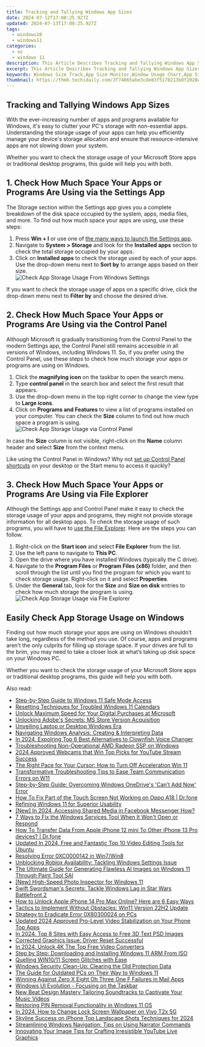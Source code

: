 ```yaml
---
title: Tracking and Tallying Windows App Sizes
date: 2024-07-12T17:08:25.927Z
updated: 2024-07-13T17:08:25.927Z
tags:
  - windows10
  - windows11
categories:
  - os
  - windows 11
description: This Article Describes Tracking and Tallying Windows App Sizes
excerpt: This Article Describes Tracking and Tallying Windows App Sizes
keywords: Windows Size Track,App Size Monitor,Window Usage Chart,App Size Analysis,Software Size Insight,App Metric Tallying,OS Window Size Data
thumbnail: https://thmb.techidaily.com/3f74865abe3cde83f5178213b8f2028e6688a23ca37959ec467d0c79369ad79b.jpg
---
```


## Tracking and Tallying Windows App Sizes

 With the ever-increasing number of apps and programs available for Windows, it's easy to clutter your PC's storage with non-essential apps. Understanding the storage usage of your apps can help you efficiently manage your device's storage allocation and ensure that resource-intensive apps are not slowing down your system.

 Whether you want to check the storage usage of your Microsoft Store apps or traditional desktop programs, this guide will help you with both.

## 1\. Check How Much Space Your Apps or Programs Are Using via the Settings App

 The Storage section within the Settings app gives you a complete breakdown of the disk space occupied by the system, apps, media files, and more. To find out how much space your apps are using, use these steps:

1. Press **Win + I** or use one of [the many ways to launch the Settings app](https://www.makeuseof.com/windows-ways-to-open-system-settings/).
2. Navigate to **System > Storage** and look for the **Installed apps** section to check the total storage occupied by your apps.
3. Click on **Installed apps** to check the storage used by each of your apps. Use the drop-down menu next to **Sort by** to arrange apps based on their size.  
![Check App Storage Usage From Windows Settings](https://static1.makeuseofimages.com/wordpress/wp-content/uploads/2023/05/check-app-storage-usage-from-windows-settings.jpg)

 If you want to check the storage usage of apps on a specific drive, click the drop-down menu next to **Filter by** and choose the desired drive.

## 2\. Check How Much Space Your Apps or Programs Are Using via the Control Panel

 Although Microsoft is gradually transitioning from the Control Panel to the modern Settings app, the Control Panel still remains accessible in all versions of Windows, including Windows 11\. So, if you prefer using the Control Panel, use these steps to check how much storage your apps or programs are using on Windows.

1. Click the **magnifying icon** on the taskbar to open the search menu.
2. Type **control panel** in the search box and select the first result that appears.
3. Use the drop-down menu in the top right corner to change the view type to **Large icons**.
4. Click on **Programs and Features** to view a list of programs installed on your computer. You can check the **Size** column to find out how much space a program is using.  
![Check App Storage Usage via Control Panel](https://static1.makeuseofimages.com/wordpress/wp-content/uploads/2023/05/check-app-storage-usage-via-control-panel.jpg)

 In case the **Size** column is not visible, right-click on the **Name** column header and select **Size** from the context menu.

 Like using the Control Panel in Windows? Why not [set up Control Panel shortcuts](https://www.makeuseof.com/windows-11-set-up-control-panel-shortcuts/) on your desktop or the Start menu to access it quickly?

## 3\. Check How Much Space Your Apps or Programs Are Using via File Explorer

 Although the Settings app and Control Panel make it easy to check the storage usage of your apps and programs, they might not provide storage information for all desktop apps. To check the storage usage of such programs, you will have to [use the File Explorer](https://www.makeuseof.com/windows-11-file-explorer-tips/). Here are the steps you can follow.

1. Right-click on the **Start icon** and select **File Explorer** from the list.
2. Use the left pane to navigate to **This PC**.
3. Open the drive where you have installed Windows (typically the C drive).
4. Navigate to the **Program Files** or **Program Files (x86)** folder, and then scroll through the list until you find the program for which you want to check storage usage. Right-click on it and select **Properties**.
5. Under the **General** tab, look for the **Size** and **Size on disk** entries to check how much storage the program is using.  
![Check App Storage Usage via File Explorer](https://static1.makeuseofimages.com/wordpress/wp-content/uploads/2023/05/check-app-storage-usage-via-file-explorer.jpg)

## Easily Check App Storage Usage on Windows

 Finding out how much storage your apps are using on Windows shouldn’t take long, regardless of the method you use. Of course, apps and programs aren’t the only culprits for filling up storage space. If your drives are full to the brim, you may need to take a closer look at what’s taking up disk space on your Windows PC.

 Whether you want to check the storage usage of your Microsoft Store apps or traditional desktop programs, this guide will help you with both.



<ins class="adsbygoogle"
      style="display:block"
      data-ad-client="ca-pub-7571918770474297"
      data-ad-slot="8358498916"
      data-ad-format="auto"
      data-full-width-responsive="true"></ins>
<span class="atpl-alsoreadstyle">Also read:</span>
<div><ul>
<li><a href="https://win11-tips.techidaily.com/step-by-step-guide-to-windows-11-safe-mode-access/"><u>Step-by-Step Guide to Windows 11 Safe Mode Access</u></a></li>
<li><a href="https://win11-tips.techidaily.com/resetting-techniques-for-troubled-windows-11-calendars/"><u>Resetting Techniques for Troubled Windows 11 Calendars</u></a></li>
<li><a href="https://win11-tips.techidaily.com/unlock-maximum-speed-for-your-digital-purchases-at-microsoft/"><u>Unlock Maximum Speed for Your Digital Purchases at Microsoft</u></a></li>
<li><a href="https://win11-tips.techidaily.com/unlocking-adobes-secrets-ms-store-version-acquisition/"><u>Unlocking Adobe's Secrets: MS Store Version Acquisition</u></a></li>
<li><a href="https://win11-tips.techidaily.com/unveiling-laptop-or-desktop-windows-era/"><u>Unveiling Laptop or Desktop Windows Era</u></a></li>
<li><a href="https://win11-tips.techidaily.com/navigating-windows-analysis-creating-and-interpreting-data/"><u>Navigating Windows Analysis: Creating & Interpreting Data</u></a></li>
<li><a href="https://ai-video-editing.techidaily.com/in-2024-expolring-top-6-best-alternatives-to-clownfish-voice-changer/"><u>In 2024, Expolring Top 6 Best Alternatives to Clownfish Voice Changer</u></a></li>
<li><a href="https://win11-tips.techidaily.com/troubleshooting-non-operational-amd-radeon-ssp-on-windows/"><u>Troubleshooting Non-Operational AMD Radeon SSP on Windows</u></a></li>
<li><a href="https://facebook-video-footage.techidaily.com/2024-approved-webcams-that-win-top-picks-for-youtube-stream-success/"><u>2024 Approved  Webcams that Win  Top Picks for YouTube Stream Success</u></a></li>
<li><a href="https://win11-tips.techidaily.com/the-right-pace-for-your-cursor-how-to-turn-off-acceleration-win-11/"><u>The Right Pace for Your Cursor: How to Turn Off Acceleration Win 11</u></a></li>
<li><a href="https://win11-tips.techidaily.com/transformative-troubleshooting-tips-to-ease-team-communication-errors-on-w11/"><u>Transformative Troubleshooting Tips to Ease Team Communication Errors on W11</u></a></li>
<li><a href="https://win11-tips.techidaily.com/step-by-step-guide-overcoming-windows-onedrives-cant-add-now-error/"><u>Step-by-Step Guide: Overcoming Windows OneDrive's 'Can’t Add Now' Error</u></a></li>
<li><a href="https://fix-guide.techidaily.com/how-to-fix-part-of-the-touch-screen-not-working-on-oppo-a18-drfone-by-drfone-fix-android-problems-fix-android-problems/"><u>How To Fix Part of the Touch Screen Not Working on Oppo A18 | Dr.fone</u></a></li>
<li><a href="https://win11-tips.techidaily.com/refining-windows-11-for-superior-usability/"><u>Refining Windows 11 for Superior Usability</u></a></li>
<li><a href="https://facebook-video-content.techidaily.com/new-in-2024-accessing-shared-media-in-facebook-messenger-how/"><u>[New] In 2024, Accessing Shared Media in Facebook Messenger  How?</u></a></li>
<li><a href="https://win11-tips.techidaily.com/7-ways-to-fix-the-windows-services-tool-when-it-wont-open-or-respond/"><u>7 Ways to Fix the Windows Services Tool When It Won't Open or Respond</u></a></li>
<li><a href="https://techidaily.com/how-to-transfer-data-from-apple-iphone-12-mini-to-other-iphone-13-pro-devices-drfone-by-drfone-transfer-data-from-ios-transfer-data-from-ios/"><u>How To Transfer Data From Apple iPhone 12 mini To Other iPhone 13 Pro devices? | Dr.fone</u></a></li>
<li><a href="https://ai-video-apps.techidaily.com/updated-in-2024-free-and-fantastic-top-10-video-editing-tools-for-ubuntu/"><u>Updated In 2024, Free and Fantastic Top 10 Video Editing Tools for Ubuntu</u></a></li>
<li><a href="https://win11-tips.techidaily.com/resolving-error-0xc0000142-in-win7win8/"><u>Resolving Error 0XC0000142 in Win7/Win8</u></a></li>
<li><a href="https://win11-tips.techidaily.com/unblocking-roblox-availability-tackling-windows-settings-issue/"><u>Unblocking Roblox Availability: Tackling Windows Settings Issue</u></a></li>
<li><a href="https://win11-tips.techidaily.com/the-ultimate-guide-for-generating-flawless-ai-images-on-windows-11-through-paint-tool-sai/"><u>The Ultimate Guide for Generating Flawless AI Images on Windows 11 Through Paint Tool SAI</u></a></li>
<li><a href="https://some-knowledge.techidaily.com/new-high-speed-photo-inspector-for-windows-11/"><u>[New] High-Speed Photo Inspector for Windows 11</u></a></li>
<li><a href="https://win11-tips.techidaily.com/swift-swordsmans-secrets-tackle-windows-lag-in-star-wars-battlefront-2/"><u>Swift Swordsman's Secrets: Tackle Windows Lag in Star Wars Battlefront 2</u></a></li>
<li><a href="https://sim-unlock.techidaily.com/how-to-unlock-apple-iphone-14-pro-max-online-here-are-6-easy-ways-by-drfone-ios/"><u>How to Unlock Apple iPhone 14 Pro Max Online? Here are 6 Easy Ways</u></a></li>
<li><a href="https://win11-tips.techidaily.com/tactics-to-implement-without-obstacles-win11-version-22h2-update/"><u>Tactics to Implement Without Obstacles: Win11 Version 22H2 Update</u></a></li>
<li><a href="https://win11-tips.techidaily.com/strategy-to-eradicate-error-0x80300024-on-pcs/"><u>Strategy to Eradicate Error 0X80300024 on PCs</u></a></li>
<li><a href="https://video-creation-software.techidaily.com/updated-2024-approved-pro-level-video-stabilization-on-your-phone-top-apps/"><u>Updated 2024 Approved Pro-Level Video Stabilization on Your Phone Top Apps</u></a></li>
<li><a href="https://some-skills.techidaily.com/in-2024-top-8-sites-with-easy-access-to-free-3d-text-psd-images/"><u>In 2024, Top 8 Sites with Easy Access to Free 3D Text PSD Images</u></a></li>
<li><a href="https://network-issues.techidaily.com/corrected-graphics-issue-driver-reset-successful/"><u>Corrected Graphics Issue: Driver Reset Successful</u></a></li>
<li><a href="https://video-creation-software.techidaily.com/in-2024-unlock-4k-the-top-free-video-converters/"><u>In 2024, Unlock 4K The Top Free Video Converters</u></a></li>
<li><a href="https://win11-tips.techidaily.com/step-by-step-downloading-and-installing-windows-11-arm-from-iso/"><u>Step by Step: Downloading and Installing Windows 11 ARM From ISO</u></a></li>
<li><a href="https://win11-tips.techidaily.com/quelling-win1011-screen-glitches-with-ease/"><u>Quelling WIN10/11 Screen Glitches with Ease</u></a></li>
<li><a href="https://win11-tips.techidaily.com/windows-security-clean-up-clearing-the-old-protection-data/"><u>Windows Security Clean-Up: Clearing the Old Protection Data</u></a></li>
<li><a href="https://win11-tips.techidaily.com/the-guide-for-outdated-pcs-on-their-way-to-windows-11/"><u>The Guide for Outdated PCs on Their Way to Windows 11</u></a></li>
<li><a href="https://win11-tips.techidaily.com/winning-against-zero-x-eight-oh-three-one-f-failures-in-mail-apps/"><u>Winning Against Zero X Eight Oh Three One F Failures in Mail Apps</u></a></li>
<li><a href="https://win11-tips.techidaily.com/windows-ui-evolution-focusing-on-the-taskbar/"><u>Windows UI Evolution - Focusing on the Taskbar</u></a></li>
<li><a href="https://audio-shaping.techidaily.com/new-beat-design-mastery-tailoring-soundtracks-to-captivate-your-music-videos/"><u>New Beat Design Mastery Tailoring Soundtracks to Captivate Your Music Videos</u></a></li>
<li><a href="https://win11-tips.techidaily.com/restoring-pin-removal-functionality-in-windows-11-os/"><u>Restoring PIN Removal Functionality in Windows 11 OS</u></a></li>
<li><a href="https://android-unlock.techidaily.com/in-2024-how-to-change-lock-screen-wallpaper-on-vivo-t2x-5g-by-drfone-android/"><u>In 2024, How to Change Lock Screen Wallpaper on Vivo T2x 5G</u></a></li>
<li><a href="https://extra-guidance.techidaily.com/skyline-success-on-iphone-top-landscape-shots-techniques-for-2024/"><u>Skyline Success on iPhone  Top Landscape Shots Techniques for 2024</u></a></li>
<li><a href="https://win11-tips.techidaily.com/streamlining-windows-navigation-tips-on-using-narrator-commands/"><u>Streamlining Windows Navigation: Tips on Using Narrator Commands</u></a></li>
<li><a href="https://youtube-video-recordings.techidaily.com/innovating-your-image-tips-for-crafting-irresistible-youtube-live-graphics/"><u>Innovating Your Image  Tips for Crafting Irresistible YouTube Live Graphics</u></a></li>
</ul></div>
